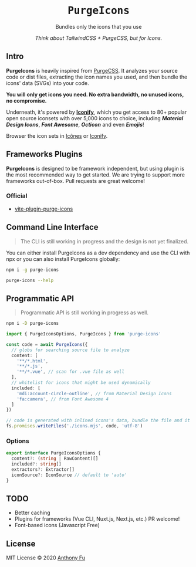 <h1 align='center'><samp>PurgeIcons</samp></h1>

<p align='center'>Bundles only the icons that you use</p>

<p align='center'><em>Think about TailwindCSS + PurgeCSS, but for Icons.</em></p>

## Intro

**PurgeIcons** is heavily inspired from [PurgeCSS](https://purgecss.com/). It analyzes your source code or dist files, extracting the icon names you used, and then bundle the icons' data (SVGs) into your code.

**You will only get icons you need. No extra bandwidth, no unused icons, no compromise.**

Underneath, it's powered by [**Iconify**](https://iconify.design), which you get access to 80+ popular open source iconsets with over 5,000 icons to choice, including ***Material Design Icons***, ***Font Awesome***, ***Octicon*** and even ***Emojis***!

Browser the icon sets in [Icônes](https://icones.netlify.app/) or [Iconify](https://iconify.design/icon-sets/).

## Frameworks Plugins

**PurgeIcons** is designed to be framework independent, but using plugin is the most recommended way to get started. We are trying to support more frameworks out-of-box. Pull requests are great welcome!

### Official

- [vite-plugin-purge-icons](./packages/vite-plugin-purge-icons)

## Command Line Interface

> The CLI is still working in progress and the design is not yet finalized.

You can either install PurgeIcons as a dev dependency and use the CLI with npx or you can also install PurgeIcons globally:

```bash
npm i -g purge-icons
```

```bash
purge-icons --help
```

## Programmatic API

> Programmatic API is still working in progress as well.

```bash
npm i -D purge-icons
```

```ts
import { PurgeIconsOptions, PurgeIcons } from 'purge-icons'

const code = await PurgeIcons({
  // globs for searching source file to analyze
  content: [
    '**/*.html',
    '**/*.js',
    '**/*.vue', // scan for .vue file as well
  ],
  // whitelist for icons that might be used dynamically
  included: [
    'mdi:account-circle-outline', // from Material Design Icons
    'fa:camera', // from Font Awesome 4
  ]
})

// code is generated with inlined icons's data, bundle the file and it's done.
fs.promises.writeFiles('./icons.mjs', code, 'utf-8')
```

### Options 

```ts
export interface PurgeIconsOptions {
  content?: (string | RawContent)[]
  included?: string[]
  extractors?: Extractor[]
  iconSource?: IconSource // default to 'auto'
}
```


## TODO

- Better caching
- Plugins for frameworks (Vue CLI, Nuxt.js, Next.js, etc.) PR welcome!
- Font-based icons (Javascript Free)

## License

MIT License © 2020 [Anthony Fu](https://github.com/antfu)
